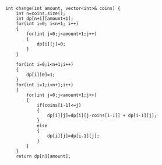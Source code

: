     int change(int amount, vector<int>& coins) {
        int n=coins.size();
        int dp[n+1][amount+1];
        for(int i=0; i<n+1; i++)
        {
            for(int j=0;j<amount+1;j++)
            {
                dp[i][j]=0;
            }
        }

        for(int i=0;i<n+1;i++)
        {
            dp[i][0]=1;
        }
        for(int i=1;i<n+1;i++)
        {
            for(int j=0;j<amount+1;j++)
            {
                if(coins[i-1]<=j)
                {
                    dp[i][j]=dp[i][j-coins[i-1]] + dp[i-1][j];
                }
                else
                {
                    dp[i][j]=dp[i-1][j];
                }
            }
        }
        return dp[n][amount];
